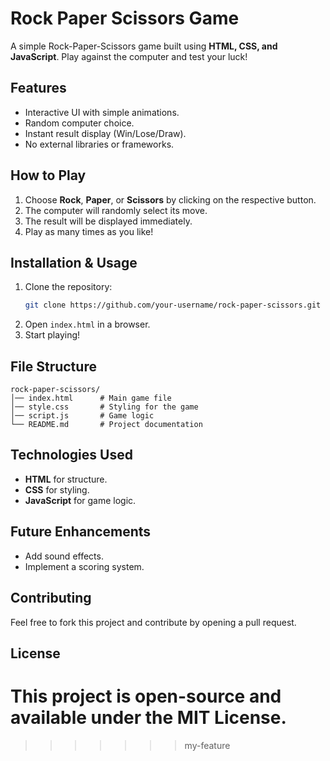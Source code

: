 # Rock Paper Scissors Game

A simple Rock-Paper-Scissors game built using **HTML, CSS, and JavaScript**. Play against the computer and test your luck!

## Features
- Interactive UI with simple animations.
- Random computer choice.
- Instant result display (Win/Lose/Draw).
- No external libraries or frameworks.

## How to Play
1. Choose **Rock**, **Paper**, or **Scissors** by clicking on the respective button.
2. The computer will randomly select its move.
3. The result will be displayed immediately.
4. Play as many times as you like!

## Installation & Usage
1. Clone the repository:
   ```sh
   git clone https://github.com/your-username/rock-paper-scissors.git
   ```
2. Open `index.html` in a browser.
3. Start playing!

## File Structure
```
rock-paper-scissors/
│── index.html      # Main game file
│── style.css       # Styling for the game
│── script.js       # Game logic
└── README.md       # Project documentation
```

## Technologies Used
- **HTML** for structure.
- **CSS** for styling.
- **JavaScript** for game logic.

## Future Enhancements
- Add sound effects.
- Implement a scoring system.

## Contributing
Feel free to fork this project and contribute by opening a pull request.

## License
This project is open-source and available under the **MIT License**.
=======
>>>>>>> my-feature

